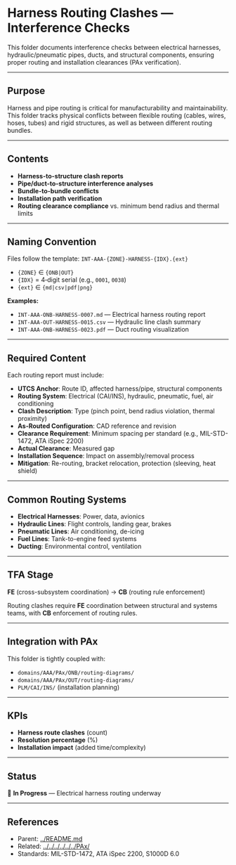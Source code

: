 # Harness Routing Clashes — Interference Checks

This folder documents interference checks between electrical harnesses, hydraulic/pneumatic pipes, ducts, and structural components, ensuring proper routing and installation clearances (PAx verification).

---

## Purpose

Harness and pipe routing is critical for manufacturability and maintainability. This folder tracks physical conflicts between flexible routing (cables, wires, hoses, tubes) and rigid structures, as well as between different routing bundles.

---

## Contents

* **Harness-to-structure clash reports**
* **Pipe/duct-to-structure interference analyses**
* **Bundle-to-bundle conflicts**
* **Installation path verification**
* **Routing clearance compliance** vs. minimum bend radius and thermal limits

---

## Naming Convention

Files follow the template: `INT-AAA-{ZONE}-HARNESS-{IDX}.{ext}`

* `{ZONE}` ∈ `{ONB|OUT}`
* `{IDX}` = 4‑digit serial (e.g., `0001`, `0038`)
* `{ext}` ∈ `{md|csv|pdf|png}`

**Examples:**
* `INT-AAA-ONB-HARNESS-0007.md` — Electrical harness routing report
* `INT-AAA-OUT-HARNESS-0015.csv` — Hydraulic line clash summary
* `INT-AAA-ONB-HARNESS-0023.pdf` — Duct routing visualization

---

## Required Content

Each routing report must include:

* **UTCS Anchor**: Route ID, affected harness/pipe, structural components
* **Routing System**: Electrical (CAI/INS), hydraulic, pneumatic, fuel, air conditioning
* **Clash Description**: Type (pinch point, bend radius violation, thermal proximity)
* **As-Routed Configuration**: CAD reference and revision
* **Clearance Requirement**: Minimum spacing per standard (e.g., MIL-STD-1472, ATA iSpec 2200)
* **Actual Clearance**: Measured gap
* **Installation Sequence**: Impact on assembly/removal process
* **Mitigation**: Re-routing, bracket relocation, protection (sleeving, heat shield)

---

## Common Routing Systems

* **Electrical Harnesses**: Power, data, avionics
* **Hydraulic Lines**: Flight controls, landing gear, brakes
* **Pneumatic Lines**: Air conditioning, de-icing
* **Fuel Lines**: Tank-to-engine feed systems
* **Ducting**: Environmental control, ventilation

---

## TFA Stage

**FE** (cross-subsystem coordination) → **CB** (routing rule enforcement)

Routing clashes require **FE** coordination between structural and systems teams, with **CB** enforcement of routing rules.

---

## Integration with PAx

This folder is tightly coupled with:
* `domains/AAA/PAx/ONB/routing-diagrams/`
* `domains/AAA/PAx/OUT/routing-diagrams/`
* `PLM/CAI/INS/` (installation planning)

---

## KPIs

* **Harness route clashes** (count)
* **Resolution percentage** (%)
* **Installation impact** (added time/complexity)

---

## Status

🔄 **In Progress** — Electrical harness routing underway

---

## References

* Parent: [../README.md](../README.md)
* Related: [../../../../../../PAx/](../../../../../../PAx/)
* Standards: MIL-STD-1472, ATA iSpec 2200, S1000D 6.0
